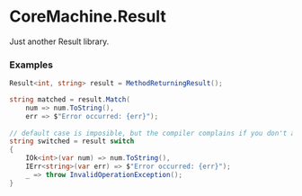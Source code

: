 # CoreMachine.Result
Just another Result library.

### Examples
```csharp
Result<int, string> result = MethodReturningResult();

string matched = result.Match(
    num => num.ToString(),
    err => $"Error occurred: {err}");
    
// default case is imposible, but the compiler complains if you don't add it
string switched = result switch
{
    IOk<int>(var num) => num.ToString(),
    IErr<string>(var err) => $"Error occurred: {err}");
    _ => throw InvalidOperationException();
}
```